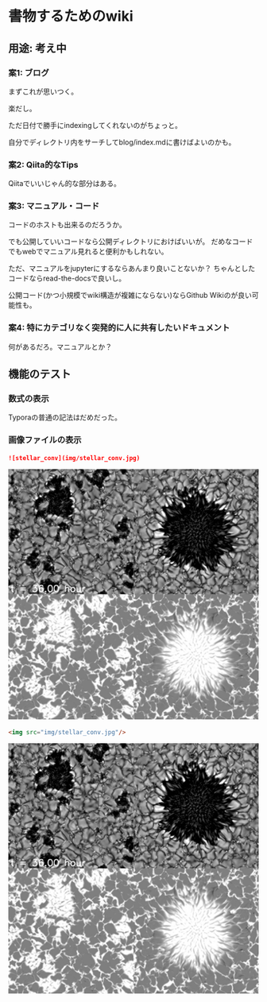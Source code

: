 # 書物するためのwiki



## 用途: 考え中

### 案1: ブログ

まずこれが思いつく。

楽だし。

ただ日付で勝手にindexingしてくれないのがちょっと。

自分でディレクトリ内をサーチしてblog/index.mdに書けばよいのかも。



### 案2: Qiita的なTips

Qiitaでいいじゃん的な部分はある。



### 案3: マニュアル・コード

コードのホストも出来るのだろうか。

でも公開していいコードなら公開ディレクトリにおけばいいが。
だめなコードでもwebでマニュアル見れると便利かもしれない。

ただ、マニュアルをjupyterにするならあんまり良いことないか？
ちゃんとしたコードならread-the-docsで良いし。

公開コード(かつ小規模でwiki構造が複雑にならない)ならGithub Wikiのが良い可能性も。



### 案4: 特にカテゴリなく突発的に人に共有したいドキュメント

何があるだろ。マニュアルとか？



## 機能のテスト



### 数式の表示

Typoraの普通の記法はだめだった。



### 画像ファイルの表示

```markdown
![stellar_conv](img/stellar_conv.jpg)
```

![stellar_conv](img/stellar_conv.jpg)

```html
<img src="img/stellar_conv.jpg"/>
```

<img src="img/stellar_conv.jpg"/>


